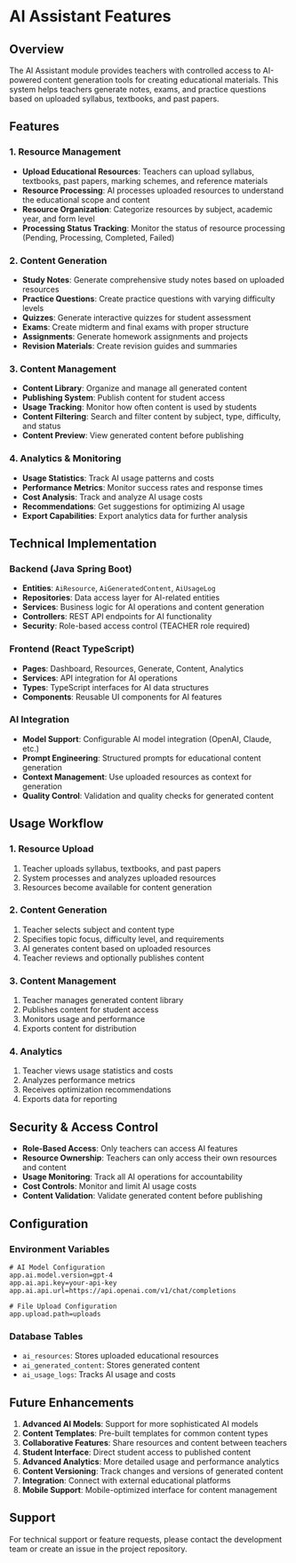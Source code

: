 # AI Assistant Features

## Overview
The AI Assistant module provides teachers with controlled access to AI-powered content generation tools for creating educational materials. This system helps teachers generate notes, exams, and practice questions based on uploaded syllabus, textbooks, and past papers.

## Features

### 1. Resource Management
- **Upload Educational Resources**: Teachers can upload syllabus, textbooks, past papers, marking schemes, and reference materials
- **Resource Processing**: AI processes uploaded resources to understand the educational scope and content
- **Resource Organization**: Categorize resources by subject, academic year, and form level
- **Processing Status Tracking**: Monitor the status of resource processing (Pending, Processing, Completed, Failed)

### 2. Content Generation
- **Study Notes**: Generate comprehensive study notes based on uploaded resources
- **Practice Questions**: Create practice questions with varying difficulty levels
- **Quizzes**: Generate interactive quizzes for student assessment
- **Exams**: Create midterm and final exams with proper structure
- **Assignments**: Generate homework assignments and projects
- **Revision Materials**: Create revision guides and summaries

### 3. Content Management
- **Content Library**: Organize and manage all generated content
- **Publishing System**: Publish content for student access
- **Usage Tracking**: Monitor how often content is used by students
- **Content Filtering**: Search and filter content by subject, type, difficulty, and status
- **Content Preview**: View generated content before publishing

### 4. Analytics & Monitoring
- **Usage Statistics**: Track AI usage patterns and costs
- **Performance Metrics**: Monitor success rates and response times
- **Cost Analysis**: Track and analyze AI usage costs
- **Recommendations**: Get suggestions for optimizing AI usage
- **Export Capabilities**: Export analytics data for further analysis

## Technical Implementation

### Backend (Java Spring Boot)
- **Entities**: `AiResource`, `AiGeneratedContent`, `AiUsageLog`
- **Repositories**: Data access layer for AI-related entities
- **Services**: Business logic for AI operations and content generation
- **Controllers**: REST API endpoints for AI functionality
- **Security**: Role-based access control (TEACHER role required)

### Frontend (React TypeScript)
- **Pages**: Dashboard, Resources, Generate, Content, Analytics
- **Services**: API integration for AI operations
- **Types**: TypeScript interfaces for AI data structures
- **Components**: Reusable UI components for AI features

### AI Integration
- **Model Support**: Configurable AI model integration (OpenAI, Claude, etc.)
- **Prompt Engineering**: Structured prompts for educational content generation
- **Context Management**: Use uploaded resources as context for generation
- **Quality Control**: Validation and quality checks for generated content

## Usage Workflow

### 1. Resource Upload
1. Teacher uploads syllabus, textbooks, and past papers
2. System processes and analyzes uploaded resources
3. Resources become available for content generation

### 2. Content Generation
1. Teacher selects subject and content type
2. Specifies topic focus, difficulty level, and requirements
3. AI generates content based on uploaded resources
4. Teacher reviews and optionally publishes content

### 3. Content Management
1. Teacher manages generated content library
2. Publishes content for student access
3. Monitors usage and performance
4. Exports content for distribution

### 4. Analytics
1. Teacher views usage statistics and costs
2. Analyzes performance metrics
3. Receives optimization recommendations
4. Exports data for reporting

## Security & Access Control

- **Role-Based Access**: Only teachers can access AI features
- **Resource Ownership**: Teachers can only access their own resources and content
- **Usage Monitoring**: Track all AI operations for accountability
- **Cost Controls**: Monitor and limit AI usage costs
- **Content Validation**: Validate generated content before publishing

## Configuration

### Environment Variables
```properties
# AI Model Configuration
app.ai.model.version=gpt-4
app.ai.api.key=your-api-key
app.ai.api.url=https://api.openai.com/v1/chat/completions

# File Upload Configuration
app.upload.path=uploads
```

### Database Tables
- `ai_resources`: Stores uploaded educational resources
- `ai_generated_content`: Stores generated content
- `ai_usage_logs`: Tracks AI usage and costs

## Future Enhancements

1. **Advanced AI Models**: Support for more sophisticated AI models
2. **Content Templates**: Pre-built templates for common content types
3. **Collaborative Features**: Share resources and content between teachers
4. **Student Interface**: Direct student access to published content
5. **Advanced Analytics**: More detailed usage and performance analytics
6. **Content Versioning**: Track changes and versions of generated content
7. **Integration**: Connect with external educational platforms
8. **Mobile Support**: Mobile-optimized interface for content management

## Support

For technical support or feature requests, please contact the development team or create an issue in the project repository.
